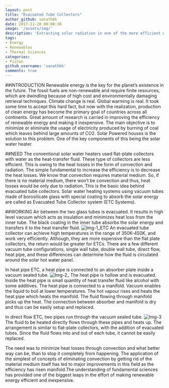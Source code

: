 ```yaml
---
layout: post
title: "Evacuated Tube Collectors"
author_github: sanathbk
date: 2017-11-20 00:00:30
image: '/assets/img/'
description: 'Extracting solar radiation in one of the more efficient ways'
tags:
- Energy
- Renewables
- Thermal Sciences
categories:
- Piston
github_username: 'sanathbk'
comments: true
---
```



##INTRODUCTION
Renewable energy is the key for the planet’s existence in the future. The fossil fuels are non-renewable and require finite resources, which are dwindling because of high cost and environmentally damaging retrieval techniques. Climate change is real. Global warming is real. It took some time to accept this hard fact, but now with the realization, production of clean energy has become the primary goal of countries across all continents.
Great amount of research is carried in improving the efficiency of renewable energy and making it inexpensive. The main objective is to minimize or eliminate the usage of electricity produced by burning of coal which leaves behind large amounts of CO2. Solar Powered houses is the solution to this problem. One of the key components of this being the solar water heater.

##NEED
The conventional solar water heaters used flat-plate collectors with water as the heat-transfer fluid. These type of collectors are less efficient. This is owing to the heat losses in the form of convection and radiation. The simple fundamental to increase the efficiency is to decrease the heat losses. We know that convection requires material medium. So, if there is no material medium, there won’t be convection and thus, heat losses would be only due to radiation. 
This is the basic idea behind evacuated tube collectors. Solar water heating systems using vacuum tubes made of borosilicate glass with special coating to absorb the solar energy are called as Evacuated Tube Collector system (ETC Systems).

##WORKING
Air between the two glass tubes is evacuated. It results in high level vacuum which acts as insulation and minimizes heat loss from the inner tube. The black coating in the inner tube absorbs the solar energy and transfers it to the heat transfer fluid. 
![Img-1_ETC](https://www.homepower.com/sites/default/files/articles/ajax/docs/5_Evac-detail-shadows.jpg)
An evacuated tube collector can achieve high temperatures in the range of 350K-450K, and work very efficiently. Although, they are more expensive than the flat plate collectors, the return would be greater for ETCs.
There are a few different vacuum tube configurations, single wall tube, double wall tube, direct flow, heat pipe, and these differences can determine how the fluid is circulated around the solar hot water panel.

In heat pipe ETC, a heat pipe is connected to an absorber plate inside a vacuum sealed tube.
 ![Img-2_](http://www.alternative-energy-tutorials.com/images/stories/heating/alt36.gif)
 The heat pipe is hollow and is evacuated. Inside the heat pipe is small quantity of heat transfer fluid like alcohol with some additives. The heat pipe is connected to a manifold. Vacuum enables the liquid to boil at lower temperatures. The hot vapour rises and heats the heat pipe which heats the manifold. The fluid flowing through manifold picks up the heat. The connection between absorber and manifold is dry and thus can be easily setup and replaced.

In direct flow ETC, two pipes run through the vacuum sealed tube. 
![Img-3](http://www.alternative-energy-tutorials.com/images/stories/heating/alt38.gif)
The fluid to be heated directly flows through these pipes and heats up. The arrangement is similar to flat-plate collectors, with the addition of evacuated tubes. Since the fluid flows into and out of each tube, it cannot be easily replaced.

The need was to minimize heat losses through convection and what better way can be, than to stop it completely from happening. The application of the simplest of concepts of eliminating convection by getting rid of the material medium itself has led to major improvements in this field as the efficiency has risen manifold.The understanding of fundamental sciences has provided one of the biggest leaps in the effort of making renewable energy efficient and inexpensive.
